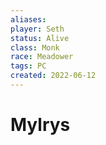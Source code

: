 ```yaml
---
aliases:
player: Seth
status: Alive
class: Monk
race: Meadower
tags: PC
created: 2022-06-12
---
```

# Mylrys

